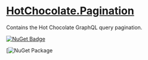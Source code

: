 # [HotChocolate.Pagination](https://www.nuget.org/packages/HotChocolate.Pagination/)
Contains the Hot Chocolate GraphQL query pagination.

[![NuGet Badge](https://buildstats.info/nuget/HotChocolate.Pagination)](https://www.nuget.org/packages/HotChocolate.Pagination/)


[![NuGet Package](https://www.nuget.org/packages/HotChocolate.Pagination/)

